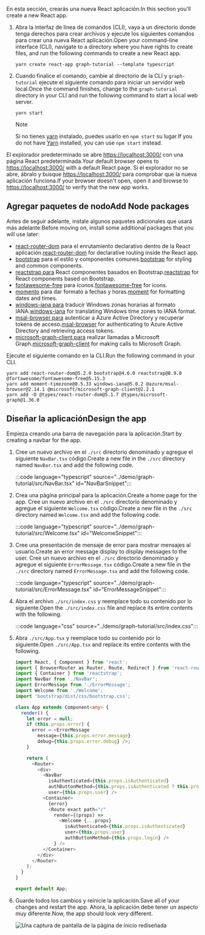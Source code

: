 <!-- markdownlint-disable MD002 MD041 -->

<span data-ttu-id="025f0-101">En esta sección, crearás una nueva React aplicación.</span><span class="sxs-lookup"><span data-stu-id="025f0-101">In this section you'll create a new React app.</span></span>

1. <span data-ttu-id="025f0-102">Abra la interfaz de línea de comandos (CLI), vaya a un directorio donde tenga derechos para crear archivos y ejecute los siguientes comandos para crear una nueva React aplicación.</span><span class="sxs-lookup"><span data-stu-id="025f0-102">Open your command-line interface (CLI), navigate to a directory where you have rights to create files, and run the following commands to create a new React app.</span></span>

    ```Shell
    yarn create react-app graph-tutorial --template typescript
    ```

1. <span data-ttu-id="025f0-103">Cuando finalice el comando, cambie al directorio de la CLI y `graph-tutorial` ejecute el siguiente comando para iniciar un servidor web local.</span><span class="sxs-lookup"><span data-stu-id="025f0-103">Once the command finishes, change to the `graph-tutorial` directory in your CLI and run the following command to start a local web server.</span></span>

    ```Shell
    yarn start
    ```

    > [!NOTE]
    > <span data-ttu-id="025f0-104">Si no tienes [yarn](https://yarnpkg.com/) instalado, puedes usarlo en `npm start` su lugar.</span><span class="sxs-lookup"><span data-stu-id="025f0-104">If you do not have [Yarn](https://yarnpkg.com/) installed, you can use `npm start` instead.</span></span>

<span data-ttu-id="025f0-105">El explorador predeterminado se abre [https://localhost:3000/](https://localhost:3000) con una página React predeterminada.</span><span class="sxs-lookup"><span data-stu-id="025f0-105">Your default browser opens to [https://localhost:3000/](https://localhost:3000) with a default React page.</span></span> <span data-ttu-id="025f0-106">Si el explorador no se abre, ábralo y busque [https://localhost:3000/](https://localhost:3000) para comprobar que la nueva aplicación funciona.</span><span class="sxs-lookup"><span data-stu-id="025f0-106">If your browser doesn't open, open it and browse to [https://localhost:3000/](https://localhost:3000) to verify that the new app works.</span></span>

## <a name="add-node-packages"></a><span data-ttu-id="025f0-107">Agregar paquetes de nodo</span><span class="sxs-lookup"><span data-stu-id="025f0-107">Add Node packages</span></span>

<span data-ttu-id="025f0-108">Antes de seguir adelante, instale algunos paquetes adicionales que usará más adelante:</span><span class="sxs-lookup"><span data-stu-id="025f0-108">Before moving on, install some additional packages that you will use later:</span></span>

- <span data-ttu-id="025f0-109">[react-router-dom](https://github.com/ReactTraining/react-router) para el enrutamiento declarativo dentro de la React aplicación.</span><span class="sxs-lookup"><span data-stu-id="025f0-109">[react-router-dom](https://github.com/ReactTraining/react-router) for declarative routing inside the React app.</span></span>
- <span data-ttu-id="025f0-110">[bootstrap](https://github.com/twbs/bootstrap) para el estilo y componentes comunes.</span><span class="sxs-lookup"><span data-stu-id="025f0-110">[bootstrap](https://github.com/twbs/bootstrap) for styling and common components.</span></span>
- <span data-ttu-id="025f0-111">[reactstrap para](https://github.com/reactstrap/reactstrap) React componentes basados en Bootstrap.</span><span class="sxs-lookup"><span data-stu-id="025f0-111">[reactstrap](https://github.com/reactstrap/reactstrap) for React components based on Bootstrap.</span></span>
- <span data-ttu-id="025f0-112">[fontawesome-free](https://github.com/FortAwesome/Font-Awesome) para iconos.</span><span class="sxs-lookup"><span data-stu-id="025f0-112">[fontawesome-free](https://github.com/FortAwesome/Font-Awesome) for icons.</span></span>
- <span data-ttu-id="025f0-113">[momento](https://github.com/moment/moment) para dar formato a fechas y horas.</span><span class="sxs-lookup"><span data-stu-id="025f0-113">[moment](https://github.com/moment/moment) for formatting dates and times.</span></span>
- <span data-ttu-id="025f0-114">[windows-iana para](https://github.com/rubenillodo/windows-iana) traducir Windows zonas horarias al formato IANA.</span><span class="sxs-lookup"><span data-stu-id="025f0-114">[windows-iana](https://github.com/rubenillodo/windows-iana) for translating Windows time zones to IANA format.</span></span>
- <span data-ttu-id="025f0-115">[msal-browser para](https://github.com/AzureAD/microsoft-authentication-library-for-js/tree/dev/lib/msal-browser) autenticar a Azure Active Directory y recuperar tokens de acceso.</span><span class="sxs-lookup"><span data-stu-id="025f0-115">[msal-browser](https://github.com/AzureAD/microsoft-authentication-library-for-js/tree/dev/lib/msal-browser) for authenticating to Azure Active Directory and retrieving access tokens.</span></span>
- <span data-ttu-id="025f0-116">[microsoft-graph-client para](https://github.com/microsoftgraph/msgraph-sdk-javascript) realizar llamadas a Microsoft Graph.</span><span class="sxs-lookup"><span data-stu-id="025f0-116">[microsoft-graph-client](https://github.com/microsoftgraph/msgraph-sdk-javascript) for making calls to Microsoft Graph.</span></span>

<span data-ttu-id="025f0-117">Ejecute el siguiente comando en la CLI.</span><span class="sxs-lookup"><span data-stu-id="025f0-117">Run the following command in your CLI.</span></span>

```Shell
yarn add react-router-dom@5.2.0 bootstrap@4.6.0 reactstrap@8.9.0 @fortawesome/fontawesome-free@5.15.3
yarn add moment-timezone@0.5.33 windows-iana@5.0.2 @azure/msal-browser@2.14.1 @microsoft/microsoft-graph-client@2.2.1
yarn add -D @types/react-router-dom@5.1.7 @types/microsoft-graph@1.36.0
```

## <a name="design-the-app"></a><span data-ttu-id="025f0-118">Diseñar la aplicación</span><span class="sxs-lookup"><span data-stu-id="025f0-118">Design the app</span></span>

<span data-ttu-id="025f0-119">Empieza creando una barra de navegación para la aplicación.</span><span class="sxs-lookup"><span data-stu-id="025f0-119">Start by creating a navbar for the app.</span></span>

1. <span data-ttu-id="025f0-120">Cree un nuevo archivo en el `./src` directorio denominado y agregue el siguiente `NavBar.tsx` código.</span><span class="sxs-lookup"><span data-stu-id="025f0-120">Create a new file in the `./src` directory named `NavBar.tsx` and add the following code.</span></span>

    :::code language="typescript" source="../demo/graph-tutorial/src/NavBar.tsx" id="NavBarSnippet":::

1. <span data-ttu-id="025f0-121">Crea una página principal para la aplicación.</span><span class="sxs-lookup"><span data-stu-id="025f0-121">Create a home page for the app.</span></span> <span data-ttu-id="025f0-122">Cree un nuevo archivo en el `./src` directorio denominado y agregue el siguiente `Welcome.tsx` código.</span><span class="sxs-lookup"><span data-stu-id="025f0-122">Create a new file in the `./src` directory named `Welcome.tsx` and add the following code.</span></span>

    :::code language="typescript" source="../demo/graph-tutorial/src/Welcome.tsx" id="WelcomeSnippet":::

1. <span data-ttu-id="025f0-123">Cree una presentación de mensaje de error para mostrar mensajes al usuario.</span><span class="sxs-lookup"><span data-stu-id="025f0-123">Create an error message display to display messages to the user.</span></span> <span data-ttu-id="025f0-124">Cree un nuevo archivo en el `./src` directorio denominado y agregue el siguiente `ErrorMessage.tsx` código.</span><span class="sxs-lookup"><span data-stu-id="025f0-124">Create a new file in the `./src` directory named `ErrorMessage.tsx` and add the following code.</span></span>

    :::code language="typescript" source="../demo/graph-tutorial/src/ErrorMessage.tsx" id="ErrorMessageSnippet":::

1. <span data-ttu-id="025f0-125">Abra el archivo `./src/index.css` y reemplace todo su contenido por lo siguiente.</span><span class="sxs-lookup"><span data-stu-id="025f0-125">Open the `./src/index.css` file and replace its entire contents with the following.</span></span>

    :::code language="css" source="../demo/graph-tutorial/src/index.css":::

1. <span data-ttu-id="025f0-126">Abra `./src/App.tsx` y reemplace todo su contenido por lo siguiente.</span><span class="sxs-lookup"><span data-stu-id="025f0-126">Open `./src/App.tsx` and replace its entire contents with the following.</span></span>

    ```typescript
    import React, { Component } from 'react';
    import { BrowserRouter as Router, Route, Redirect } from 'react-router-dom';
    import { Container } from 'reactstrap';
    import NavBar from './NavBar';
    import ErrorMessage from './ErrorMessage';
    import Welcome from './Welcome';
    import 'bootstrap/dist/css/bootstrap.css';

    class App extends Component<any> {
      render() {
        let error = null;
        if (this.props.error) {
          error = <ErrorMessage
            message={this.props.error.message}
            debug={this.props.error.debug} />;
        }

        return (
          <Router>
            <div>
              <NavBar
                isAuthenticated={this.props.isAuthenticated}
                authButtonMethod={this.props.isAuthenticated ? this.props.logout : this.props.login}
                user={this.props.user} />
              <Container>
                {error}
                <Route exact path="/"
                  render={(props) =>
                    <Welcome {...props}
                      isAuthenticated={this.props.isAuthenticated}
                      user={this.props.user}
                      authButtonMethod={this.props.login} />
                  } />
              </Container>
            </div>
          </Router>
        );
      }
    }

    export default App;
    ```

1. <span data-ttu-id="025f0-127">Guarde todos los cambios y reinicie la aplicación.</span><span class="sxs-lookup"><span data-stu-id="025f0-127">Save all of your changes and restart the app.</span></span> <span data-ttu-id="025f0-128">Ahora, la aplicación debe tener un aspecto muy diferente.</span><span class="sxs-lookup"><span data-stu-id="025f0-128">Now, the app should look very different.</span></span>

    ![Una captura de pantalla de la página de inicio rediseñada](images/create-app-01.png)
